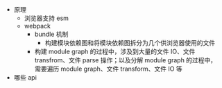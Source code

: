 - 原理
  - 浏览器支持 esm
  - webpack
    - bundle 机制
      - 构建模块依赖图和将模块依赖图拆分为几个供浏览器使用的文件
    - 构建 module graph 的过程中，涉及到大量的文件 IO、文件 transfrom、文件 parse 操作；以及分解 module graph 的过程中，需要遍历 module graph、文件 transform、文件 IO 等
- 哪些 api
